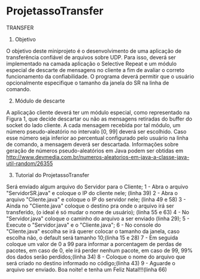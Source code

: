 # ProjetassoTransfer
TRANSFER

1. Objetivo

O objetivo deste miniprojeto é o desenvolvimento de uma aplicação de transferência confiável de arquivos sobre UDP. Para isso, deverá ser implementado na camada aplicação o Selective Repeat e um módulo especial de descarte de mensagens no cliente a fim de avaliar o correto funcionamento da confiabilidade. O programa deverá permitir que o usuário opcionalmente especifique o tamanho da janela do SR na linha de comando.



2. Módulo de descarte

A aplicação cliente deverá ter um módulo especial, como representado na Figura 1, que decide descartar ou não as mensagens retiradas do buffer do socket do lado cliente.  A cada mensagem recebida por tal módulo, um número pseudo-aleatório no intervalo [0, 99] deverá ser escolhido. Caso esse número seja inferior ao percentual configurado pelo usuário na linha de comando, a mensagem deverá ser descartada. Informações sobre geração de números pseudo-aleatórios em Java podem ser obtidas em http://www.devmedia.com.br/numeros-aleatorios-em-java-a-classe-java-util-random/26355


3. Tutorial do ProjetassoTransfer

Será enviado algum arquivo do Servidor para o Cliente;
1 - Abra o arquivo "ServidorSR.java" e coloque o IP do cliente nele; (linha 39)
2 - Abra o arquivo "Cliente.java" e coloque o IP do servidor nele; (linha 49 e 58)
3 - Ainda no "Cliente.java" coloque o destino pra onde o arquivo irá ser transferido, (o ideal é só mudar o nome de usuário); (linha 55 e 63)
4 - No "Servidor.java" coloque o caminho do arquivo a ser enviado (linha 29);
5 - Execute o "Servidor.java" e o "Cliente.java";
6 - No console do "Cliente.java" escolha se irá querer colocar o tamanho da janela, caso escolha não, o default será tamanho 10;(linha 15 e 28)
7 - Em seguida coloque um valor de 0 a 99 para informar a porcentagem de perdas de pacotes, em caso de 0, ele irá perder nenhum pacote, em caso de 99, 99% dos dados serão perdidos;(linha 34)
8 - Coloque o nome do arquivo que será criado no destino informado no código;(linha 43)
9 - Aguarde o arquivo ser enviado. Boa noite! e tenha um Feliz Natal!!!(linha 66)
